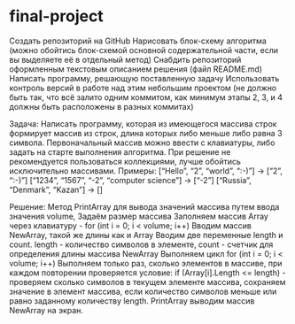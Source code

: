 # final-project
Создать репозиторий на GitHub
Нарисовать блок-схему алгоритма (можно обойтись блок-схемой основной содержательной части, если вы выделяете её в отдельный метод)
Снабдить репозиторий оформленным текстовым описанием решения (файл README.md)
Написать программу, решающую поставленную задачу
Использовать контроль версий в работе над этим небольшим проектом (не должно быть так, что всё залито одним коммитом, как минимум этапы 2, 3, и 4 должны быть расположены в разных коммитах)

Задача:
Написать программу, которая из имеющегося массива строк формирует массив из строк, 
длина которых либо меньше либо равна 3 символа. Первоначальный массив можно ввести с клавиатуры, 
либо задать на старте выполнения алгоритма.
При решение не рекомендуется пользоваться коллекциями, лучше обойтись исключительно массивами.
Примеры:
[“Hello”, “2”, “world”, “:-)”] → [“2”, “:-)”]
[“1234”, “1567”, “-2”, “computer science”] → [“-2”]
[“Russia”, “Denmark”, “Kazan”] → []

Решение:
Метод PrintArray для вывода значений массива путем ввода значения volume,
Задаём размер массива
Заполняем массив Array через клавиатуру - for (int i = 0; i < volume; i++) 
Вводим массив NewArray, такой же длины как и Array
Вводим две переменные length и count.
length - количество символов в элементе, count - счетчик для определения длины массива NewArray
Выполняем цикл for (int i = 0; i < volume; i++)
Выполняем только раз, сколько элементов в массиве, при каждом повторении проверяется условие: if (Array[i].Length <= length) - проверяем сколько символов в текущем элементе массива, сохраняем значение в элемент массива, если количество символов меньше или равно заданному количеству length.
PrintArray выводим массив NewArray на экран.
